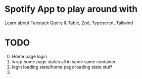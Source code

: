 # Spotify App to play around with

Learn about Tanstack Query & Table, Zod, Typescript, Tailwind

# TODO

0. Home page login
1. wrap home page states all in same same container
2. login loading state/home page loading state stuff
3.
